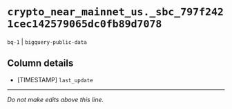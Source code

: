 # `crypto_near_mainnet_us._sbc_797f2421cec142579065dc0fb89d7078`
`bq-1` | `bigquery-public-data`

## Column details
* [TIMESTAMP] `last_update`

-------------------------------------------------------------------------------
*Do not make edits above this line.*
